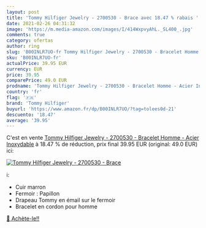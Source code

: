 ```yaml
---
layout: post
title: 'Tommy Hilfiger Jewelry - 2700530 - Brace avec 18.47 % rabais '
date: 2021-02-26 04:31:32
image: 'https://m.media-amazon.com/images/I/414WxpvyAhL._SL400_.jpg'
comments: true
category: ofertas
author: ring
slug: 'B00INLR7UO-fr Tommy Hilfiger Jewelry - 2700530 - Bracelet Homme - Acier...'
sku: 'B00INLR7UO-fr'
actualPrice: 39.95 EUR
currency: EUR
price: 39.95
comparePrice: 49.0 EUR
prodname: 'Tommy Hilfiger Jewelry - 2700530 - Bracelet Homme - Acier Inoxydable'
country: 'fr'
flag: '🇫🇷'
brand: 'Tommy Hilfiger'
buyurl: 'https://www.amazon.fr/dp/B00INLR7UO/?tag=tolees0d-21'
descuento: '18.47'
average: '39.95'
---
```


C'est en vente [Tommy Hilfiger Jewelry - 2700530 - Bracelet Homme - Acier Inoxydable](https://www.amazon.fr/dp/B00INLR7UO/?tag=tolees0d-21)  à  18.47 % de réduction, prix final  39.95 EUR (original: 49.0 EUR) ici:

[![Tommy Hilfiger Jewelry - 2700530 - Brace](https://m.media-amazon.com/images/I/414WxpvyAhL._SL400_.jpg)](https://www.amazon.fr/dp/B00INLR7UO/?tag=tolees0d-21)

ℹ️:

- Cuir marron
- Fermoir : Papillon
- Drapeau Tommy en émail sur le fermoir
- Bracelet en cordon pour homme

[🛒 Achète-le!!](https://www.amazon.fr/dp/B00INLR7UO/?tag=tolees0d-21)
